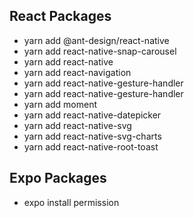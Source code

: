 ## React Packages
- yarn add @ant-design/react-native<br>
- yarn add react-native-snap-carousel<br>
- yarn add react-native<br>
- yarn add react-navigation<br>
- yarn add react-native-gesture-handler<br>
- yarn add react-native-gesture-handler<br>
- yarn add moment<br>
- yarn add react-native-datepicker<br>
- yarn add react-native-svg<br>
- yarn add react-native-svg-charts<br>
- yarn add react-native-root-toast<br>
## Expo Packages
- expo install permission<br>
